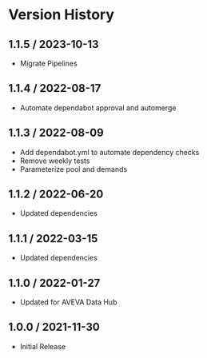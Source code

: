 # Version History

## 1.1.5 / 2023-10-13

- Migrate Pipelines

## 1.1.4 / 2022-08-17

- Automate dependabot approval and automerge

## 1.1.3 / 2022-08-09

- Add dependabot.yml to automate dependency checks
- Remove weekly tests
- Parameterize pool and demands

## 1.1.2 / 2022-06-20

- Updated dependencies

## 1.1.1 / 2022-03-15

- Updated dependencies

## 1.1.0 / 2022-01-27

- Updated for AVEVA Data Hub

## 1.0.0 / 2021-11-30

- Initial Release
